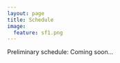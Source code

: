 ```yaml
---
layout: page
title: Schedule
image:
  feature: sf1.png
---
```


<!--
More details to be announced

Start Time: 8am  
Coffee breaks at 10:00am-10:30am and 3:00pm-3:30pm  
Lunch 12-1pm  
End time: 5pm  
| -Time-  | Description |
| --- | --- |
| 8:00--8:05 | **Opening Remarks** |
| 8:05--9:00 | **Invited Talk by Kai Chen (Hong Kong Univ. of Science & Technology)** *Towards Datacenter-Scale Deep Learning with Efficient Networking* |
| 9:00--10:00  | **Paper Session 1** |
|               | *BFSPMiner: An Effective and Efficient Batch-Free Algorithm for Mining Sequential Patterns over Data Streams*  |
|               | *Combining Multiple Decision Trees using a Similarity Approach* |
| 10:00--10:30 | **Coffee Break** |
| 10:30--11:30 | **Invited Talk by Jure Leskovec (Stanford University)** *Mining Online Networks and Communities* |
| 11:30--12:00 | **Paper Session 2** |
|               | *Analyzing Evolving Stories in News Articles* |
| 12:00--13:00 | **Lunch Break** |
| 13:00--14:00 | **Invited Talk by Martin Wicke (Google)** *Learning from Real-World Data with TensorFlow* |
| 14:00--15:00 | **Paper Session 3** |
|               | *AdaHash: Hashing Based Scalable, Adaptive Hierarchical Clustering of Streaming Data on Map-Reduce Frameworks* |
|               | *Online Conformance Checking: Relating Event Streams to Process Models using Prefix-Alignments* |
| 15:00--15:30 | **Coffee Break** |
| 15:30--16:25 | **Talk by Talk by Huan Liu (Arizona State University)** *Big Data + Deep Learning = A Universal Solution?* |
| 16:25--16:55 | **Paper Session 4** |
|               | *dLSTM: a new approach for anomaly detection using deep learning with delayed prediction* |
| 16:55--17:00 | **Final Remarks** |

-->

Preliminary schedule:
Coming soon...


